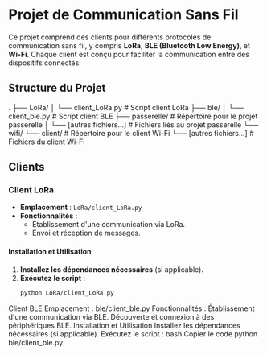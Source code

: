# Projet de Communication Sans Fil

Ce projet comprend des clients pour différents protocoles de communication sans fil, y compris **LoRa**, **BLE (Bluetooth Low Energy)**, et **Wi-Fi**. Chaque client est conçu pour faciliter la communication entre des dispositifs connectés.

## Structure du Projet

. ├── LoRa/ │ └── client_LoRa.py # Script client LoRa ├── ble/ │ └── client_ble.py # Script client BLE ├── passerelle/ # Répertoire pour le projet passerelle │ └── [autres fichiers...] # Fichiers liés au projet passerelle └── wifi/ └── client/ # Répertoire pour le client Wi-Fi └── [autres fichiers...] # Fichiers du client Wi-Fi

## Clients

### Client LoRa

- **Emplacement** : `LoRa/client_LoRa.py`
- **Fonctionnalités** :
  - Établissement d'une communication via LoRa.
  - Envoi et réception de messages.

#### Installation et Utilisation
1. **Installez les dépendances nécessaires** (si applicable).
2. **Exécutez le script** :
   ```bash
   python LoRa/client_LoRa.py
Client BLE
Emplacement : ble/client_ble.py
Fonctionnalités :
Établissement d'une communication via BLE.
Découverte et connexion à des périphériques BLE.
Installation et Utilisation
Installez les dépendances nécessaires (si applicable).
Exécutez le script :
bash
Copier le code
python ble/client_ble.py
